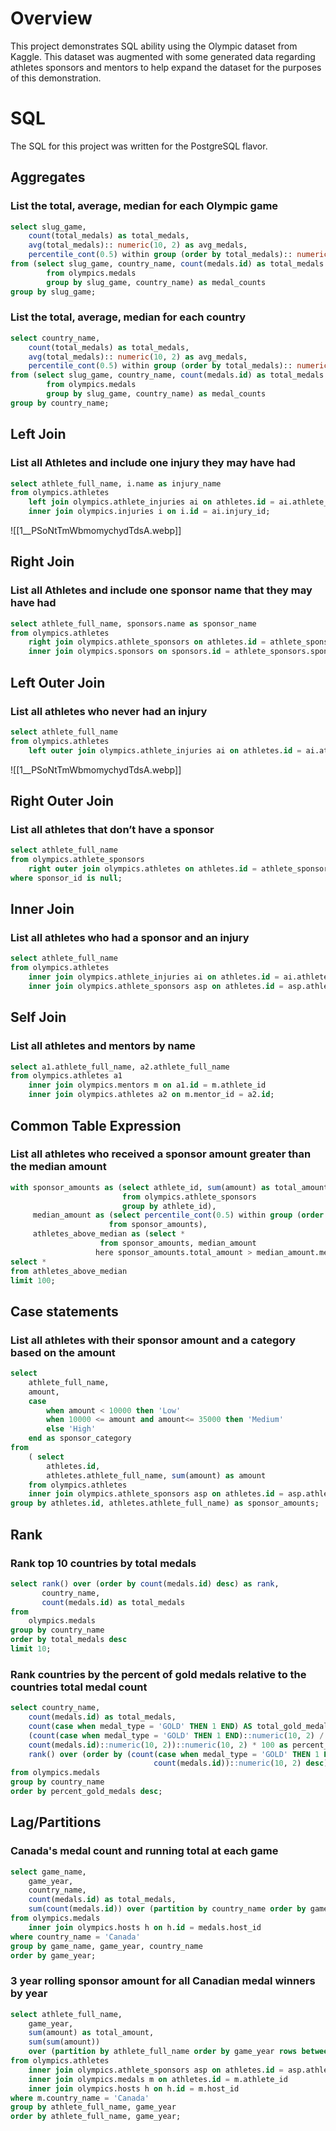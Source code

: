 
# Overview

This project demonstrates SQL ability using the Olympic dataset from Kaggle. This dataset was augmented with some generated data regarding athletes sponsors and mentors to help expand the dataset for the purposes of this demonstration.

# SQL

The SQL for this project was written for the PostgreSQL flavor.
## Aggregates
### List the total, average, median for each Olympic game



```sql
select slug_game,  
	count(total_medals) as total_medals,  
	avg(total_medals):: numeric(10, 2) as avg_medals,  
	percentile_cont(0.5) within group (order by total_medals):: numeric(10, 2) as median_medals  
from (select slug_game, country_name, count(medals.id) as total_medals  
		from olympics.medals  
		group by slug_game, country_name) as medal_counts  
group by slug_game;
```

### List the total, average, median for each country
```sql
select country_name,  
	count(total_medals) as total_medals,  
	avg(total_medals):: numeric(10, 2) as avg_medals,  
	percentile_cont(0.5) within group (order by total_medals):: numeric(10, 2) as median_medals  
from (select slug_game, country_name, count(medals.id) as total_medals  
		from olympics.medals  
		group by slug_game, country_name) as medal_counts  
group by country_name;
```


## Left Join
### List all Athletes and include one injury they may have had
```sql
select athlete_full_name, i.name as injury_name  
from olympics.athletes  
	left join olympics.athlete_injuries ai on athletes.id = ai.athlete_id  
	inner join olympics.injuries i on i.id = ai.injury_id;
```
![[1__PSoNtTmWbmomychydTdsA.webp]]
## Right Join
### List all Athletes and include one sponsor name that they may have had

```sql
select athlete_full_name, sponsors.name as sponsor_name  
from olympics.athletes  
	right join olympics.athlete_sponsors on athletes.id = athlete_sponsors.athlete_id  
	inner join olympics.sponsors on sponsors.id = athlete_sponsors.sponsor_id;
```

## Left Outer Join
### List all athletes who never had an injury

```sql
select athlete_full_name  
from olympics.athletes  
	left outer join olympics.athlete_injuries ai on athletes.id = ai.athlete_id;
```
![[1__PSoNtTmWbmomychydTdsA.webp]]
## Right Outer Join

### List all athletes that don’t have a sponsor

```sql
select athlete_full_name  
from olympics.athlete_sponsors  
	right outer join olympics.athletes on athletes.id = athlete_sponsors.athlete_id  
where sponsor_id is null;
```
## Inner Join
### List all athletes who had a sponsor and an injury  
```sql
select athlete_full_name  
from olympics.athletes  
	inner join olympics.athlete_injuries ai on athletes.id = ai.athlete_id  
	inner join olympics.athlete_sponsors asp on athletes.id = asp.athlete_id;
```

## Self Join
### List all athletes and mentors by name
```sql
select a1.athlete_full_name, a2.athlete_full_name  
from olympics.athletes a1  
	inner join olympics.mentors m on a1.id = m.athlete_id  
	inner join olympics.athletes a2 on m.mentor_id = a2.id;
```

## Common Table Expression

### List all athletes who received a sponsor amount greater than the median amount
```sql
with sponsor_amounts as (select athlete_id, sum(amount) as total_amount  
						 from olympics.athlete_sponsors  
						 group by athlete_id),  
	 median_amount as (select percentile_cont(0.5) within group (order by total_amount) as median_amount  
					  from sponsor_amounts),  
	 athletes_above_median as (select *  
					from sponsor_amounts, median_amount  
				   here sponsor_amounts.total_amount > median_amount.median_amount)  
select *  
from athletes_above_median  
limit 100;
```


## Case statements
### List all athletes with their sponsor amount and a category based on the amount  
```sql
select 
	athlete_full_name,
	amount,  
	case  
		when amount < 10000 then 'Low'  
		when 10000 <= amount and amount<= 35000 then 'Medium'  
		else 'High'  
	end as sponsor_category  
from  
	( select
		athletes.id,
		athletes.athlete_full_name, sum(amount) as amount  
	from olympics.athletes  
	inner join olympics.athlete_sponsors asp on athletes.id = asp.athlete_id  
group by athletes.id, athletes.athlete_full_name) as sponsor_amounts;
```

## Rank
### Rank top 10 countries by total medals

```sql
select rank() over (order by count(medals.id) desc) as rank,
	   country_name,
	   count(medals.id) as total_medals  
from 
	olympics.medals  
group by country_name  
order by total_medals desc  
limit 10;
```

### Rank countries by the percent of gold medals relative to the countries total medal count

```sql
select country_name,  
	count(medals.id) as total_medals,  
	count(case when medal_type = 'GOLD' THEN 1 END) AS total_gold_medals,  
	(count(case when medal_type = 'GOLD' THEN 1 END)::numeric(10, 2) /  
	count(medals.id)::numeric(10, 2))::numeric(10, 2) * 100 as percent_gold_medals,  
	rank() over (order by (count(case when medal_type = 'GOLD' THEN 1 END) /  
								count(medals.id))::numeric(10, 2) desc) as rank  
from olympics.medals  
group by country_name  
order by percent_gold_medals desc;
```
## Lag/Partitions
### Canada's medal count and running total at each game

```sql
select game_name,  
	game_year,  
	country_name,  
	count(medals.id) as total_medals,  
	sum(count(medals.id)) over (partition by country_name order by game_year) as running_total  
from olympics.medals  
	inner join olympics.hosts h on h.id = medals.host_id  
where country_name = 'Canada'  
group by game_name, game_year, country_name  
order by game_year;
```

### 3 year rolling sponsor amount for all Canadian medal winners by year 

```sql
select athlete_full_name,  
	game_year,  
	sum(amount) as total_amount,  
	sum(sum(amount))  
	over (partition by athlete_full_name order by game_year rows between 2 preceding and current row) as rolling_total  
from olympics.athletes  
	inner join olympics.athlete_sponsors asp on athletes.id = asp.athlete_id  
	inner join olympics.medals m on athletes.id = m.athlete_id  
	inner join olympics.hosts h on h.id = m.host_id  
where m.country_name = 'Canada'  
group by athlete_full_name, game_year  
order by athlete_full_name, game_year;
```
